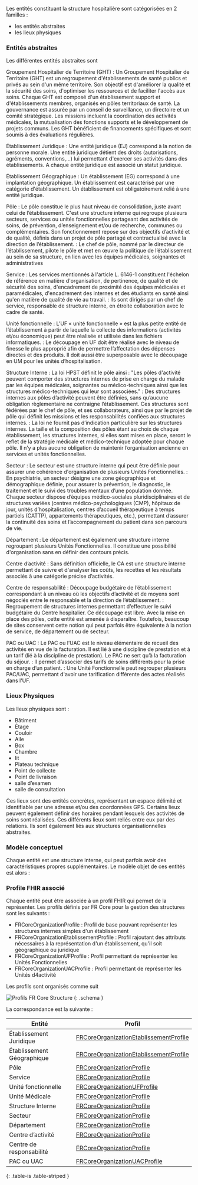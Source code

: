 Les entités constituant la structure hospitalière sont catégorisées en 2 familles :

- les entités abstraites
- les lieux physiques

### Entités abstraites

Les différentes entités abstraites sont

Groupement Hospitalier de Territoire (GHT) 
: Un Groupement Hospitalier de Territoire (GHT) est un regroupement d'établissements de santé publics et privés au sein d'un même territoire. Son objectif est d'améliorer la qualité et la sécurité des soins, d'optimiser les ressources et de faciliter l'accès aux soins. Chaque GHT est composé d'un établissement support et d'établissements membres, organisés en pôles territoriaux de santé. La gouvernance est assurée par un conseil de surveillance, un directoire et un comité stratégique. Les missions incluent la coordination des activités médicales, la mutualisation des fonctions supports et le développement de projets communs. Les GHT bénéficient de financements spécifiques et sont soumis à des évaluations régulières.

Établissement Juridique
: Une entité juridique (EJ) correspond à la notion de personne morale. Une entité juridique détient des droits (autorisations, agréments, conventions,...) lui permettant d'exercer ses activités dans des établissements. A chaque entité juridique est associé un statut juridique.

Établissement Géographique
: Un établissement (EG) correspond à une implantation géographique. Un établissement est caractérisé par une catégorie d'établissement. Un établissement est obligatoirement relié à une entité juridique.


Pôle
: Le pôle constitue le plus haut niveau de consolidation, juste avant celui de l’établissement. C'est une structure interne qui regroupe plusieurs secteurs, services ou unités fonctionnelles partageant des activités de soins, de prévention, d’enseignement et/ou de recherche, communes ou complémentaires. Son fonctionnement repose sur des objectifs d’activité et de qualité, définis dans un projet de pôle partagé et contractualisé avec la direction de l’établissement. 
: Le chef de pôle, nommé par le directeur de l’établissement, pilote le pôle et met en œuvre la politique de l’établissement au sein de sa structure, en lien avec les équipes médicales, soignantes et administratives

Service
: Les services mentionnés à l'article L. 6146-1 constituent l'échelon de référence en matière d'organisation, de pertinence, de qualité et de sécurité des soins, d'encadrement de proximité des équipes médicales et paramédicales, d'encadrement des internes et des étudiants en santé ainsi qu'en matière de qualité de vie au travail.
: Ils sont dirigés par un chef de service, responsable de structure interne, en étroite collaboration avec le cadre de santé.

Unité fonctionnelle
: L’UF « unité fonctionnelle » est la plus petite entité de l’établissement à partir de laquelle la collecte des informations (activités et/ou économique) peut être réalisée et utilisée dans les fichiers informatiques.
: Le découpage en UF doit être réalisé avec le niveau de finesse le plus approprié afin de permettre l’affectation des dépenses directes et des produits. Il doit aussi être superposable avec le découpage en UM pour les unités d’hospitalisation.



Structure Interne
: La loi HPST définit le pôle ainsi : "Les pôles d'activité peuvent comporter des structures internes de prise en charge du malade par les équipes médicales, soignantes ou médico-techniques ainsi que les structures médico-techniques qui leur sont associées."
: Des structures internes aux pôles d’activité peuvent être définies, sans qu’aucune obligation règlementaire ne contraigne l’établissement. Ces structures sont fédérées par le chef de pôle, et ses collaborateurs, ainsi que par le projet de pôle qui définit les missions et les responsabilités confiées aux structures internes.
: La loi ne fournit pas d’indication particulière sur les structures internes. La taille et la composition des pôles
étant au choix de chaque établissement, les structures internes, si elles sont mises en place, seront le reflet de la stratégie médicale et médico-technique adoptée pour chaque pôle. Il n’y a plus aucune obligation de maintenir l’organisation ancienne en services et unités fonctionnelles.

Secteur
: Le secteur est une structure interne qui peut être définie pour assurer une cohérence d'organisation de plusieurs Unités Fonctionnelles. 
: En psychiatrie, un secteur désigne une zone géographique et démographique définie, pour assurer la prévention, le diagnostic, le traitement et le suivi des troubles mentaux d’une population donnée. Chaque secteur dispose d’équipes médico-sociales pluridisciplinaires et de structures variées (centres médico-psychologiques (CMP), hôpitaux de jour, unités d’hospitalisation, centres d’accueil thérapeutique à temps partiels (CATTP), appartements thérapeutiques, etc.), permettant d’assurer la continuité des soins et l’accompagnement du patient dans son parcours de vie.

Département
: Le département est également une structure interne regroupant plusieurs Unités Fonctionnelles. Il constitue une possibilité d'organisation sans en définir des contours précis.

Centre d’activité
: Sans définition officielle, le CA est une structure interne permettant de suivre et d'analyser les coûts, les recettes et les résultats associés à une catégorie précise d’activités.

Centre de responsabilité
: Découpage budgétaire de l’établissement correspondant à un niveau où les objectifs d’activité et de moyens sont négociés entre le responsable et la direction de l’établissement.
: Regroupement de structures internes permettant d’effectuer le suivi budgétaire du Centre hospitalier. Ce découpage est libre. Avec la mise en place des pôles, cette entité est amenée à
disparaître. Toutefois, beaucoup de sites conservent cette notion qui peut parfois être équivalente à la notion de service, de département ou de secteur.

PAC ou UAC
: Le PAC ou l’UAC est le niveau élémentaire de recueil des activités en vue de la facturation. Il est lié à une
discipline de prestation et à un tarif (lié à la discipline de prestation). Le PAC ne sert qu’à la facturation du séjour.
: Il permet d’associer des tarifs de soins différents pour la prise en charge d’un patient.
: Une Unité Fonctionnelle peut regrouper plusieurs PAC/UAC, permettant d'avoir une tarification différente des actes réalisés dans l'UF.

### Lieux Physiques

Les lieux physiques sont :

+ Bâtiment
+ Étage
+ Couloir
+ Aile
+ Box
+ Chambre
+ lit
+ Plateau technique
+ Point de collecte
+ Point de livraison
+ salle d’examen
+ salle de consultation

Ces lieux sont des entités concrètes, représentant un espace délimité et identifiable par une adresse et/ou des coordonnées GPS. Certains lieux peuvent également définir des horaires pendant lesquels des activités de soins sont réalisées.
Ces différents lieux sont reliés entre eux par des relations. Ils sont également liés aux structures organisationnelles abstraites.

### Modèle conceptuel

 Chaque entité est une structure interne, qui peut parfois avoir des caractéristiques propres supplémentaires. Le modèle objet de ces entités est alors :


### Profile FHIR associé

Chaque entité peut être associée à un profil FHIR qui permet de la représenter.
Les profils définis par FR Core pour la gestion des structures sont les suivants :
- FRCoreOrganizationProfile : Profil de base pouvant représenter les structures internes simples d'un établissement
- FRCoreOrganizationEtablissementProfile : Profil rajoutant des attributs nécessaires à la représentation d'un établissement, qu'il soit géographique ou juridique
- FRCoreOrganizationUFProfile : Profil permettant de représenter les Unités Fonctionnelles
- FRCoreOrganizationUACProfile : Profil permettant de représenter les Unités d4activité

Les profils sont organisés comme suit


![Profils FR Core Structure](profiles_uml.svg "Profils")
{: .schema }

La correspondance est la suivante :

| Entité                     | Profil                                 |
|----------------------------|----------------------------------------|
| Établissement Juridique    | [FRCoreOrganizationEtablissementProfile](StructureDefinition-fr-core-organization-etablissement.html) |
| Établissement Géographique | [FRCoreOrganizationEtablissementProfile](StructureDefinition-fr-core-organization-etablissement.html) |
| Pôle                       | [FRCoreOrganizationProfile](StructureDefinition-fr-core-organization.html)              |
| Service                    | [FRCoreOrganizationProfile](StructureDefinition-fr-core-organization.html)              |
| Unité fonctionnelle        | [FRCoreOrganizationUFProfile](StructureDefinition-fr-core-organization-uf.html)         |
| Unité Médicale             | [FRCoreOrganizationProfile](StructureDefinition-fr-core-organization.html)              |
| Structure Interne          | [FRCoreOrganizationProfile](StructureDefinition-fr-core-organization.html)              |
| Secteur                    | [FRCoreOrganizationProfile](StructureDefinition-fr-core-organization.html)              |
| Département                | [FRCoreOrganizationProfile](StructureDefinition-fr-core-organization.html)              |
| Centre d’activité          | [FRCoreOrganizationProfile](StructureDefinition-fr-core-organization.html)              |
| Centre de responsabilité   | [FRCoreOrganizationProfile](StructureDefinition-fr-core-organization.html)              |
| PAC ou UAC                 | [FRCoreOrganizationUACProfile](StructureDefinition-fr-core-organization-uac.html)       |
{: .table-is .table-striped }
